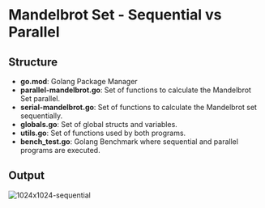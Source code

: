 # Mandelbrot Set - Sequential vs Parallel

## Structure

- **go.mod**: Golang Package Manager
- **parallel-mandelbrot.go**: Set of functions to calculate the Mandelbrot Set parallel.
- **serial-mandelbrot.go**: Set of functions to calculate the Mandelbrot set sequentially.
- **globals.go**: Set of global structs and variables.
- **utils.go**: Set of functions used by both programs.
- **bench_test.go**: Golang Benchmark where sequential and parallel programs are executed.

## Output
![1024x1024-sequential](https://user-images.githubusercontent.com/51397083/182007119-3a2acb15-886d-4b61-aa6a-e3558dd9697d.png)
